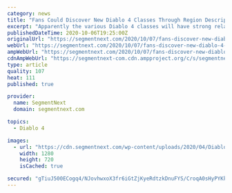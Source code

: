 ```yaml
---
category: news
title: "Fans Could Discover New Diablo 4 Classes Through Region Descriptions"
excerpt: "Apparently the various Diablo 4 classes will have strong relationships with the various regions that you’ll be passing through over the course of the game. While this hasn’t been confirmed ..."
publishedDateTime: 2020-10-06T19:25:00Z
originalUrl: "https://segmentnext.com/2020/10/07/fans-discover-new-diablo-4-classes-region-descriptions/"
webUrl: "https://segmentnext.com/2020/10/07/fans-discover-new-diablo-4-classes-region-descriptions/"
ampWebUrl: "https://segmentnext.com/2020/10/07/fans-discover-new-diablo-4-classes-region-descriptions/amp/"
cdnAmpWebUrl: "https://segmentnext-com.cdn.ampproject.org/c/s/segmentnext.com/2020/10/07/fans-discover-new-diablo-4-classes-region-descriptions/amp/"
type: article
quality: 107
heat: 111
published: true

provider:
  name: SegmentNext
  domain: segmentnext.com

topics:
  - Diablo 4

images:
  - url: "https://cdn.segmentnext.com/wp-content/uploads/2020/04/Diablo-4-Barbarian-Dual-Wield.jpg"
    width: 1280
    height: 720
    isCached: true

secured: "gTiuJ500ECogq4/NJovhwxoX3fr6iGtZjKyeRdtzkDnuFYS/CroqA0sHyPYKkVuhWwYPa1W2T77an3AIzFjOSDhk/NQ/9hpcEVnKJSBnCZy8HEnLzWR5yARSYexLd1cAdH4o8IEWCt6WsY5IfrCq4Y04HsjwWYNz8A+OM5MtJ5Efbhk5h94I3lRK7odkLP/wNFTbF8hkd3vp5QyzSHqPcdduU+toyYwagZ3mnywd22YcVBCHFv7qFelG727q2pJUUXPNtXnRLv4VAiwCBabPcXTDZQeeTQhRfLLNItYU+P+Kqpx6bS71OxJZK0yHbQMeb4sI8E50UcUebWdqlVz3q4V4p5gDXMggXTWH4vlauF0=;M7fjdDv+Q0IZ10BWvllPyw=="
---
```


